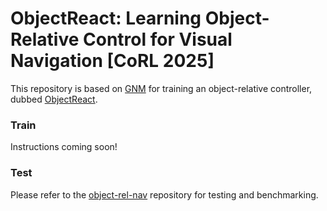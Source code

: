 # ObjectReact: Learning Object-Relative Control for Visual Navigation [CoRL 2025]

This repository is based on [GNM](https://github.com/robodhruv/visualnav-transformer) for training an object-relative controller, dubbed [ObjectReact](https://object-react.github.io/).

### Train
Instructions coming soon!

### Test
Please refer to the [object-rel-nav](https://github.com/oravus/object-rel-nav) repository for testing and benchmarking.
